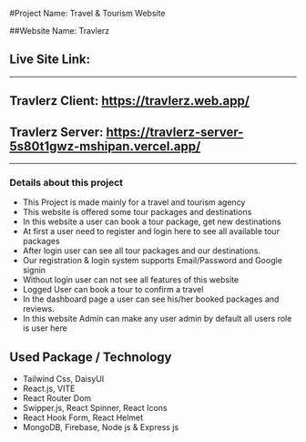 #Project Name: Travel & Tourism Website

##Website Name: Travlerz

## Live Site Link:

---

## Travlerz Client: https://travlerz.web.app/

## Travlerz Server: https://travlerz-server-5s80t1gwz-mshipan.vercel.app/

---

### Details about this project

- This Project is made mainly for a travel and tourism agency
- This website is offered some tour packages and destinations
- In this website a user can book a tour package, get new destinations
- At first a user need to register and login here to see all available tour packages
- After login user can see all tour packages and our destinations.
- Our registration & login system supports Email/Password and Google signin
- Without login user can not see all features of this website
- Logged User can book a tour to confirm a travel
- In the dashboard page a user can see his/her booked packages and reviews.
- In this website Admin can make any user admin by default all users role is user here

## Used Package / Technology

- Tailwind Css, DaisyUI
- React.js, VITE
- React Router Dom
- Swipper.js, React Spinner, React Icons
- React Hook Form, React Helmet
- MongoDB, Firebase, Node js & Express js
